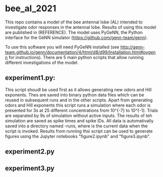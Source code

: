 # bee_al_2021
This repo contains a model of the bee antennal lobe (AL) intended to investigate odor responses in the antennal lobe. Results of using this model are published in (REFERENCE).
The model uses PyGeNN, the Python interface for the GeNN simulator (https://github.com/genn-team/genn).

To use this software you will need PyGeNN installed (see http://genn-team.github.io/genn/documentation/4/html/d8/d99/Installation.html#pygenn for instructions).
There are 5 main python scripts that allow running different investigations of the model.

experiment1.py:
---
This script shoudl be used first as it allows generating new odors and Hill exponents. Thes are saved into binary python data files which can be reused in subsequent runs and in the other scripts.
   Apart from generating odors and Hill exponents this script runs a simulation where each odor is presented for 3s at 25 different concentrations from 10^{-7} to 10^{-1}. Trials are separated by 9s of simulation without active inputs. The results of teh simulation are saved as spike times and spike IDs. All data is automativally saved into a directory named <date>-runs, where <date> is the current data when the script is invoked.
   Results from running thsi script can be used to generate figures using the Jupyter notebooks "figure2.ipynb" and "figure3.ipynb".
  
experiment2.py
---
  
experiment3.py
---
  
